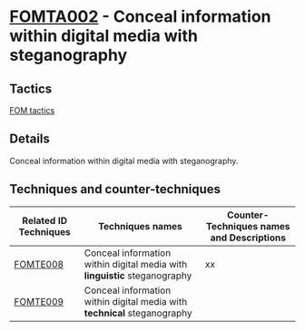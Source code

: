 # [FOMTA002](https://github.com/blue101010/FOM/blob/main/tactics/FOMTA002.md) - Conceal information within digital media with steganography


## Tactics

[FOM tactics](https://github.com/blue101010/FOM/blob/main/tactics/tactics.md)

## Details

Conceal information within digital media with steganography.


## Techniques and counter-techniques

| Related ID Techniques  | Techniques names                                  | Counter-Techniques names and Descriptions                                                                                                                    |
| ------------------------------------------------------------------------------ | ------------------------------------- | ------------------------------------------------------------------------------------------------------------------------------- |
| [FOMTE008](https://github.com/blue101010/FOM/blob/main/techniques/FOMTE008.md) | Conceal information within digital media with **linguistic** steganography| xx |
| [FOMTE009](https://github.com/blue101010/FOM/blob/main/techniques/FOMTE009.md)  | Conceal information within digital media with **technical** steganography | |


